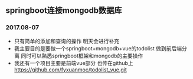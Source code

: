 ## springboot连接mongodb数据库
### 2017.08-07
* 只有简单的添加和查询的操作 明天会进行补充
* 我主要目的是要做一个springboot+mongodb+vue的todolist 做到前后端分离 同时可以熟悉springboot框架和mongodb的主要操作
* 我还有一个项目主要是前端vue部分 也传在github上 https://github.com/fyxuanmoc/todolist_vue.git
